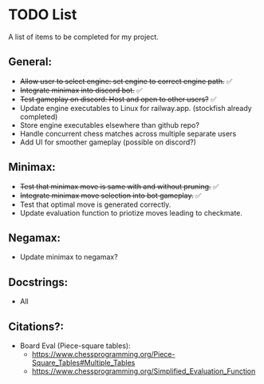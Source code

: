 # TODO List

A list of items to be completed for my project.

## General:
- ~~Allow user to select engine: set engine to correct engine path.~~ ✅
- ~~Integrate minimax into discord bot.~~ ✅
- ~~Test gameplay on discord: Host and open to other users?~~ ✅
- Update engine executables to Linux for railway.app. (stockfish already completed)
- Store engine executables elsewhere than github repo?
- Handle concurrent chess matches across multiple separate users
- Add UI for smoother gameplay (possible on discord?)

## Minimax:
- ~~Test that minimax move is same with and without pruning.~~ ✅
- ~~Integrate minimax move selection into bot gameplay.~~ ✅
- Test that optimal move is generated correctly.
- Update evaluation function to priotize moves leading to checkmate.

## Negamax:
- Update minimax to negamax?

## Docstrings:
- All

## Citations?:
- Board Eval (Piece-square tables):
    - https://www.chessprogramming.org/Piece-Square_Tables#Multiple_Tables
    - https://www.chessprogramming.org/Simplified_Evaluation_Function